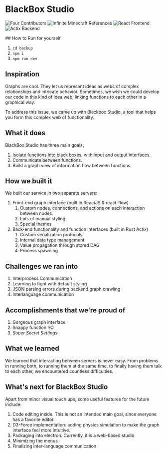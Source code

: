 # BlackBox Studio
<p>
    <img src="https://img.shields.io/badge/Contributors-4-purple?logo=github" alt="Four Contributors" >
    <img src="https://img.shields.io/badge/Minecraft References-∞-green?logo=mojang studios" alt="Infinite Minecraft References">
    <img src="https://img.shields.io/badge/Frontend-React-blue?logo=react" alt="React Frontend">
    <img src="https://img.shields.io/badge/Backend-Actix-orange?logo=rust" alt="Actix Backend">
</p>
## How to Run for yourself

1. `cd backup`
2. `npm i`
3. `npm run dev`

## Inspiration
Graphs are cool. They let us represent ideas as webs of complex relationships and intricate behavior. Sometimes, we wish we could develop our code in this kind of idea web, linking functions to each other in a graphical way.

To address this issue, we came up with Blackbox Studio, a tool that helps you form this complex web of functionality.

## What it does
BlackBox Studio has three main goals:
1. Isolate functions into black boxes, with input and output interfaces.
2. Communicate between functions.
3. Build a graph view of information flow between functions.

## How we built it
We built our service in two separate servers:
1. Front-end graph interface (built in ReactJS & react-flow)
    1. Custom nodes, connections, and actions on each interaction between nodes.
    2. Lots of manual styling
    3. Special themes
2. Back-end functionality and function interfaces (built in Rust Actix)
    1. Custom serialization protocols
    2. Internal data type management
    3. Value propagation through stored DAG
    4. Process spawning


## Challenges we ran into
1. Interprocess Communication
2. Learning to fight with default styling
3. JSON parsing errors during backend graph crawling
4. Interlanguage communication

## Accomplishments that we're proud of
1. Gorgeous graph interface
2. Snappy function I/O
4. _Super Secret Settings_

## What we learned
We learned that interacting between servers is never easy. From problems in running both, to running them at the same time, to finally having them talk to each other, we encountered countless difficulties.

## What's next for BlackBox Studio
Apart from minor visual touch ups, some useful features for the future include:
1. Code editing inside. This is not an intended main goal, since everyone has a favorite editor.
2. D3-Force implementation: adding physics simulation to make the graph interface feel more intuitive.
3. Packaging into electron. Currently, it is a web-based studio.
4. Minimizing the menus
5. Finalizing inter-language communication
